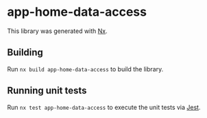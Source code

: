 # app-home-data-access

This library was generated with [Nx](https://nx.dev).

## Building

Run `nx build app-home-data-access` to build the library.

## Running unit tests

Run `nx test app-home-data-access` to execute the unit tests via [Jest](https://jestjs.io).
